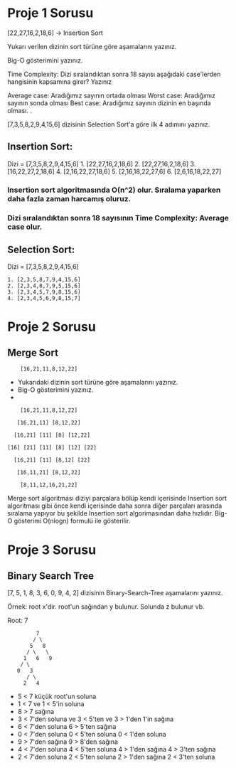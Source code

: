# Proje 1 Sorusu
[22,27,16,2,18,6] -> Insertion Sort

Yukarı verilen dizinin sort türüne göre aşamalarını yazınız.

Big-O gösterimini yazınız.

Time Complexity: Dizi sıralandıktan sonra 18 sayısı aşağıdaki case'lerden hangisinin kapsamına girer? Yazınız

Average case: Aradığımız sayının ortada olması
Worst case: Aradığımız sayının sonda olması
Best case: Aradığımız sayının dizinin en başında olması.
.



[7,3,5,8,2,9,4,15,6] dizisinin Selection Sort'a göre ilk 4 adımını yazınız.

## Insertion Sort:

Dizi = [7,3,5,8,2,9,4,15,6]
    1. [22,27,16,2,18,6]
    2. [22,27,16,2,18,6]
    3. [16,22,27,2,18,6]
    4. [2,16,22,27,18,6]
    5. [2,16,18,22,27,6]
    6. [2,6,16,18,22,27]

### Insertion sort algoritmasında O(n^2) olur. Sıralama yaparken daha fazla zaman harcamış oluruz.
### Dizi sıralandıktan sonra 18 sayısının Time Complexity: Average case olur.

## Selection Sort:
Dizi = [7,3,5,8,2,9,4,15,6]

    1. [2,3,5,8,7,9,4,15,6]
    2. [2,3,4,8,7,9,5,15,6]
    3. [2,3,4,5,7,9,8,15,6]
    4. [2,3,4,5,6,9,8,15,7]

# Proje 2 Sorusu

## Merge Sort
        [16,21,11,8,12,22]

- Yukarıdaki dizinin sort türüne göre aşamalarını yazınız.
- Big-O gösterimini yazınız.
-

        [16,21,11,8,12,22]

       [16,21,11] [8,12,22]

      [16,21] [11] [8] [12,22]

    [16] [21] [11] [8] [12] [22]

      [16,21] [11] [8,12] [22]

       [16,11,21] [8,12,22]

        [8,11,12,16,21,22]

Merge sort algoritması diziyi parçalara bölüp kendi içerisinde Insertion sort algoritması gibi önce kendi içerisinde daha sonra diğer parçaları arasında sıralama yapıyor bu şekilde Insertion sort algorimasından daha hızlıdır. Big-O gösterimi O(nlogn) formulü ile gösterilir.

# Proje 3 Sorusu

## Binary Search Tree

[7, 5, 1, 8, 3, 6, 0, 9, 4, 2] dizisinin Binary-Search-Tree aşamalarını yazınız.

Örnek: root x'dir. root'un sağından y bulunur. Solunda z bulunur vb.

Root: 7

             7
            / \
           5   8
          / \   \
         1   6   9
        / \ 
       0   3
          / \
         2   4

- 5 < 7 küçük root'un soluna
- 1 < 7 ve 1 < 5'in soluna
- 8 > 7 sağına
- 3 < 7'den soluna ve 3 < 5'ten ve 3 > 1'den 1'in sağına
- 6 < 7'den soluna 6 > 5'ten sağına
- 0 < 7'den soluna 0 < 5'ten soluna 0 < 1'den soluna
- 9 > 7'den sağına 9 > 8'den sağına
- 4 < 7'den soluna 4 < 5'ten soluna 4 > 1'den sağına 4 > 3'ten sağına
- 2 < 7'den soluna 2 < 5'ten soluna 2 > 1'den sağına 2 < 3'ten soluna